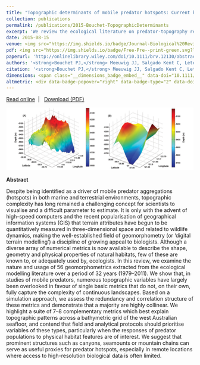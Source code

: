 ```yaml
---
title: "Topographic determinants of mobile predator hotspots: Current knowledge and future directions"
collection: publications
permalink: /publications/2015-Bouchet-TopographicDeterminants
excerpt: 'We review the ecological literature on predator-topography relationships and demonstrate that numerous geomorphic variables have largely been overlooked in favour of single basic metrics that do not, on their own, fully capture the complexity of natural landscapes. We propose a suite of 7–8 complementary metrics which best explain variation in topographic patterns across a bathymetric grid of the west Australian seafloor.'
date: 2015-08-15
venue: <img src="https://img.shields.io/badge/Journal-Biological%20Reviews-blue.svg?longCache=true&style=flat-square">
pdf: <img src="https://img.shields.io/badge/Free-Pre--print-green.svg?longCache=true&style=flat-square">
paperurl: 'http://onlinelibrary.wiley.com/doi/10.1111/brv.12130/abstract'
authors: '<strong>Bouchet PJ,</strong> Meeuwig JJ, Salgado Kent C, Letessier T, Jenner C.'
citation: '<strong>Bouchet PJ,</strong> Meeuwig JJ, Salgado Kent C, Letessier T, Jenner C. 2015. Topographic determinants of mobile predator hotspots: Current knowledge and future directions. <em>Biological Reviews</em>, 90(3): 699-728.'
dimensions: <span class="__dimensions_badge_embed__" data-doi="10.1111/brv.12130" data-legend="hover-right" data-style="small_rectangle"></span><script async src="https://badge.dimensions.ai/badge.js" charset="utf-8"></script>
altmetric: <div data-badge-popover="right" data-badge-type="2" data-doi="10.1111/brv.12130" class="altmetric-embed"></div>
---
```

<i class="fa fa-link" aria-hidden="true"></i> <a href="http://onlinelibrary.wiley.com/doi/10.1111/brv.12130/abstract"> Read online</a> &nbsp;<span>&#124;</span> &nbsp;<i class="fa fa-file-pdf-o" aria-hidden="true"></i> <a href="https://phbouchet.github.io/files/Bouchet-2015-BiolRev-TopographicDeterminantsHotspots.pdf">  Download (PDF)</a>

<img src='/images/Bouchet2015-Topographic-hero.jpg'>
<br>

<strong>Abstract</strong>

Despite being identified as a driver of mobile predator aggregations (hotspots) in both marine and terrestrial environments, topographic complexity has long remained a challenging concept for scientists to visualise and a difficult parameter to estimate. It is only with the advent of high-speed computers and the recent popularisation of geographical information systems (GIS) that terrain attributes have begun to be quantitatively measured in three-dimensional space and related to wildlife dynamics, making the well-established field of geomorphometry (or ‘digital terrain modelling’) a discipline of growing appeal to biologists. Although a diverse array of numerical metrics is now available to describe the shape, geometry and physical properties of natural habitats, few of these are known to, or adequately used by, ecologists. In this review, we examine the nature and usage of 56 geomorphometrics extracted from the ecological modelling literature over a period of 32 years (1979–2011). We show that, in studies of mobile predators, numerous topographic variables have largely been overlooked in favour of single basic metrics that do not, on their own, fully capture the complexity of continuous landscapes. Based on a simulation approach, we assess the redundancy and correlation structure of these metrics and demonstrate that a majority are highly collinear. We highlight a suite of 7–8 complementary metrics which best explain topographic patterns across a bathymetric grid of the west Australian seafloor, and contend that field and analytical protocols should prioritise variables of these types, particularly when the responses of predator populations to physical habitat features are of interest. We suggest that prominent structures such as canyons, seamounts or mountain chains can serve as useful proxies for predator hotspots, especially in remote locations where access to high-resolution biological data is often limited.

